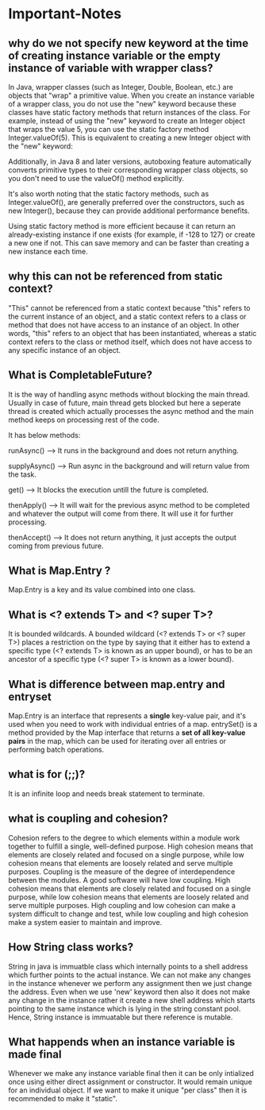 # Important-Notes

## why do we not specify new keyword at the time of creating instance variable or the empty instance of variable with wrapper class?

In Java, wrapper classes (such as Integer, Double, Boolean, etc.) are objects that "wrap" a primitive value. When you create an instance variable of a wrapper class, you do not use the "new" keyword because these classes have static factory methods that return instances of the class.
For example, instead of using the "new" keyword to create an Integer object that wraps the value 5, you can use the static factory method Integer.valueOf(5). 
This is equivalent to creating a new Integer object with the "new" keyword:

Additionally, in Java 8 and later versions, autoboxing feature automatically converts primitive types to their corresponding wrapper class objects, so you don't need to use the valueOf() method explicitly. 

It's also worth noting that the static factory methods, such as Integer.valueOf(), are generally preferred over the constructors, such as new Integer(), because they can provide additional performance benefits.

Using static factory method is more efficient because it can return an already-existing instance if one exists (for example, if -128 to 127) or create a new one if not. This can save memory and can be faster than creating a new instance each time.

## why this can not be referenced from static context?

"This" cannot be referenced from a static context because "this" refers to the current instance of an object, and a static context refers to a class or method that does not have access to an instance of an object. In other words, "this" refers to an object that has been instantiated, whereas a static context refers to the class or method itself, which does not have access to any specific instance of an object.

## What is CompletableFuture?
It is the way of handling async methods without blocking the main thread. Usually in case of future, main thread gets blocked but here a seperate thread is created which actually processes the async method and the main method keeps on processing rest of the code.

It has below methods:

runAsync() --> It runs in the background and does not return anything.

supplyAsync() --> Run async in the background and will return value from the task.

get() --> It blocks the execution untill the future is completed.

thenApply() --> It will wait for the previous async method to be completed and whatever the output will come from there. It will use it for further processing.

thenAccept() --> It does not return anything, it just accepts the output coming from previous future. 

## What is Map.Entry ?
Map.Entry is a key and its value combined into one class.
## What is <? extends T> and <? super T>?
It is bounded wildcards. A bounded wildcard (<? extends T> or <? super T>) places a restriction on the type by saying that it either has to extend a specific type (<? extends T> is known as an upper bound), or has to be an ancestor of a specific type (<? super T> is known as a lower bound).
## What is difference between map.entry and entryset
Map.Entry is an interface that represents a **single** key-value pair, and it's used when you need to work with individual entries of a map. entrySet() is a method provided by the Map interface that returns a **set of all key-value pairs** in the map, which can be used for iterating over all entries or performing batch operations.

## what is for (;;)?
It is an infinite loop and needs break statement to terminate.

## what is coupling and cohesion?
Cohesion refers to the degree to which elements within a module work together to fulfill a single, well-defined purpose.
High cohesion means that elements are closely related and focused on a single purpose, while low cohesion means that elements are loosely related and serve multiple purposes.
Coupling is the measure of the degree of interdependence between the modules. A good software will have low coupling. 
High cohesion means that elements are closely related and focused on a single purpose, while low cohesion means that elements are loosely related and serve multiple purposes.
High coupling and low cohesion can make a system difficult to change and test, while low coupling and high cohesion make a system easier to maintain and improve.

## How String class works?
String in java is immuatble class which internally points to a shell address which further points to the actual instance. We can not make
any changes in the instance whenever we perform any assignment then we just change the address. Even when we use 'new' keyword then also
it does not make any change in the instance rather it create a new shell address which starts pointing to the same instance which is lying
in the string constant pool. Hence, String instance is immuatable but there reference is mutable. 

## What happends when an instance variable is made final
Whenever we make any instance variable final then it can be only intialized once using either direct assignment or constructor. It would remain unique for an individual object. If we want to make it unique "per class" then it is recommended to make it "static".

##

